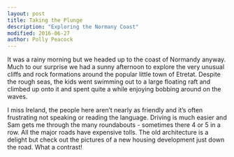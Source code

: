 ```yaml
---
layout: post
title: Taking the Plunge
description: "Exploring the Normany Coast"
modified: 2016-06-27
author: Polly Peacock
---
```


It was a rainy morning but we headed up to the coast of Normandy anyway. Much to our surprise we had a sunny afternoon to explore the very unusual cliffs and rock formations around the popular little town of Etretat. Despite the rough seas, the kids went swimming out to a large floating raft and climbed up onto it and spent quite a while enjoying bobbing around on the waves.

I miss Ireland, the people here aren’t nearly as friendly and it’s often frustrating not speaking or reading the language. Driving is much easier and Sam gets me through the many roundabouts - sometimes there 4 or 5 in a row.  All the major roads have expensive tolls. The old architecture is a delight but check out the pictures of a new housing development just down the road. What a contrast!
